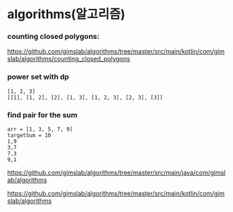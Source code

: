 # algorithms(알고리즘)

### counting closed polygons:
https://github.com/gimslab/algorithms/tree/master/src/main/kotlin/com/gimslab/algorithms/counting_closed_polygons

### power set with dp
```
[1, 2, 3]
[[1], [1, 2], [2], [1, 3], [1, 2, 3], [2, 3], [3]]
```

### find pair for the sum
```
arr = [1, 3, 5, 7, 9]
targetSum = 10
1,9
3,7
7,3
9,1
```
https://github.com/gimslab/algorithms/tree/master/src/main/java/com/gimslab/algorithms

https://github.com/gimslab/algorithms/tree/master/src/main/kotlin/com/gimslab/algorithms

